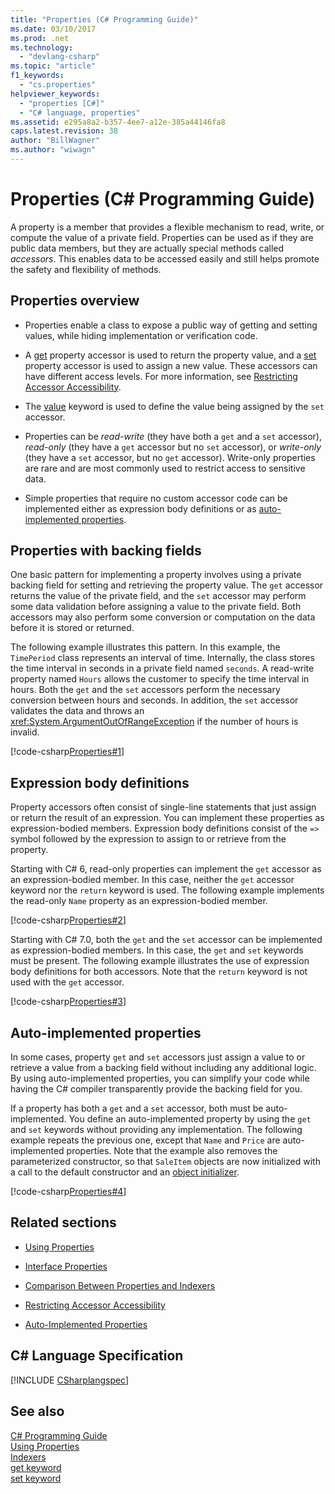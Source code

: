 ```yaml
---
title: "Properties (C# Programming Guide)"
ms.date: 03/10/2017
ms.prod: .net
ms.technology: 
  - "devlang-csharp"
ms.topic: "article"
f1_keywords: 
  - "cs.properties"
helpviewer_keywords: 
  - "properties [C#]"
  - "C# language, properties"
ms.assetid: e295a8a2-b357-4ee7-a12e-385a44146fa8
caps.latest.revision: 38
author: "BillWagner"
ms.author: "wiwagn"
---
```

# Properties (C# Programming Guide)

A property is a member that provides a flexible mechanism to read, write, or compute the value of a private field. Properties can be used as if they are public data members, but they are actually special methods called *accessors*. This enables data to be accessed easily and still helps promote the safety and flexibility of methods.  

## Properties overview  
  
- Properties enable a class to expose a public way of getting and setting values, while hiding implementation or verification code.  
  
- A [get](../../../csharp/language-reference/keywords/get.md) property accessor is used to return the property value, and a [set](../../../csharp/language-reference/keywords/set.md) property accessor is used to assign a new value. These accessors can have different access levels. For more information, see [Restricting Accessor Accessibility](../../../csharp/programming-guide/classes-and-structs/restricting-accessor-accessibility.md).  
  
- The [value](../../../csharp/language-reference/keywords/value.md) keyword is used to define the value being assigned by the `set` accessor.  
- Properties can be *read-write* (they have both a `get` and a `set` accessor), *read-only* (they have a `get` accessor but no `set` accessor), or *write-only* (they have a `set` accessor, but no `get` accessor). Write-only properties are rare and are most commonly used to restrict access to sensitive data.

- Simple properties that require no custom accessor code can be implemented either as expression body definitions or as [auto-implemented properties](../../../csharp/programming-guide/classes-and-structs/auto-implemented-properties.md).
 
## Properties with backing fields

One basic pattern for implementing a property involves using a private backing field for setting and retrieving the property value. The `get` accessor returns the value of the private field, and the `set` accessor may perform some data validation before assigning a value to the private field. Both accessors may also perform some conversion or computation on the data before it is stored or returned.

The following example illustrates this pattern. In this example, the `TimePeriod` class represents an interval of time. Internally, the class stores the time interval in seconds in a private field named `seconds`. A read-write property named `Hours` allows the customer to specify the time interval in hours. Both the `get` and the `set` accessors perform the necessary conversion between hours and seconds. In addition, the `set` accessor validates the data and throws an <xref:System.ArgumentOutOfRangeException> if the number of hours is invalid. 
   
 [!code-csharp[Properties#1](../../../../samples/snippets/csharp/programming-guide/classes-and-structs/properties-1.cs)]  
  
## Expression body definitions  

 Property accessors often consist of single-line statements that just assign or return the result of an expression. You can implement these properties as expression-bodied members. Expression body definitions consist of the `=>` symbol followed by the expression to assign to or retrieve from the property.

 Starting with C# 6, read-only properties can implement the `get` accessor as an expression-bodied member. In this case, neither the `get` accessor keyword nor the `return` keyword is used. The following example implements the read-only `Name` property as an expression-bodied member.

 [!code-csharp[Properties#2](../../../../samples/snippets/csharp/programming-guide/classes-and-structs/properties-2.cs)]  

 Starting with C# 7.0, both the `get` and the `set` accessor can be implemented as expression-bodied members. In this case, the `get` and `set` keywords must be present. The following example illustrates the use of expression body definitions for both accessors. Note that the `return` keyword is not used with the `get` accessor.
 
  [!code-csharp[Properties#3](../../../../samples/snippets/csharp/programming-guide/classes-and-structs/properties-3.cs)]  

## Auto-implemented properties

In some cases, property `get` and `set` accessors just assign a value to or retrieve a value from a backing field without including any additional logic. By using auto-implemented properties, you can simplify your code while having the C# compiler transparently provide the backing field for you. 

If a property has both a `get` and a `set` accessor, both must be auto-implemented. You define an auto-implemented property by using the `get` and `set` keywords without providing any implementation. The following example repeats the previous one, except that `Name` and `Price` are auto-implemented properties. Note that the example also removes the parameterized constructor, so that `SaleItem` objects are now initialized with a call to the default constructor and an [object initializer](object-and-collection-initializers.md).

  [!code-csharp[Properties#4](../../../../samples/snippets/csharp/programming-guide/classes-and-structs/properties-4.cs)]  

## Related sections  
  
-   [Using Properties](../../../csharp/programming-guide/classes-and-structs/using-properties.md)  
  
-   [Interface Properties](../../../csharp/programming-guide/classes-and-structs/interface-properties.md)  
  
-   [Comparison Between Properties and Indexers](../../../csharp/programming-guide/indexers/comparison-between-properties-and-indexers.md)  
  
-   [Restricting Accessor Accessibility](../../../csharp/programming-guide/classes-and-structs/restricting-accessor-accessibility.md)  
  
-   [Auto-Implemented Properties](../../../csharp/programming-guide/classes-and-structs/auto-implemented-properties.md)  
  
## C# Language Specification  
[!INCLUDE [CSharplangspec](~/includes/csharplangspec-md.md)]
  
## See also
 [C# Programming Guide](../../../csharp/programming-guide/index.md)  
 [Using Properties](../../../csharp/programming-guide/classes-and-structs/using-properties.md)  
 [Indexers](../../../csharp/programming-guide/indexers/index.md)  
 [get keyword](../../../csharp/language-reference/keywords/get.md)    
 [set keyword](../../../csharp/language-reference/keywords/set.md)    
